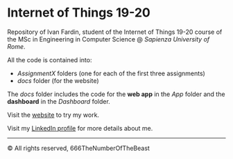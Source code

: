 # Internet of Things 19-20
Repository of Ivan Fardin, student of the Internet of Things 19-20 course of the MSc in Engineering in Computer Science @ *Sapienza University of Rome*.

All the code is contained into:
 - *AssignmentX* folders (one for each of the first three assignments)
 - *docs* folder (for the website)

The *docs* folder includes the code for the **web app** in the *App* folder and the **dashboard** in the *Dashboard* folder.  

Visit the [website](https://666thenumberofthebeast.github.io/InternetOfThings19-20/) to try my work.

Visit my [LinkedIn profile](https://it.linkedin.com/in/ivan-fardin-304a001a3?trk=people-guest_people_search-card) for more details about me.

***
© All rights reserved, 666TheNumberOfTheBeast
